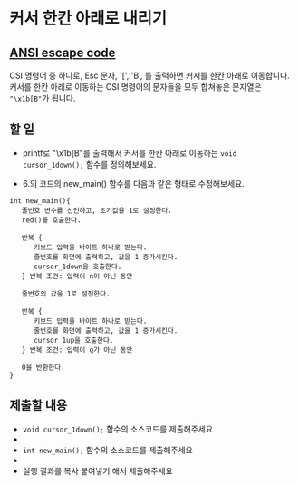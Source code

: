 # 커서 한칸 아래로 내리기

## [ANSI escape code](https://en.wikipedia.org/wiki/ANSI_escape_code)

CSI 명령어 중 하나로, Esc 문자, '[', 'B', 를 출력하면 커서를 한칸 아래로 이동합니다.  
커서를 한칸 아래로 이동하는 CSI 명령어의 문자들을 모두 합쳐놓은 문자열은 `"\x1b[B"`가 됩니다.

## 할 일

* printf로 "\x1b[B"를 출력해서 커서를 한칸 아래로 이동하는 `void cursor_1down();` 함수를 정의해보세요.

* 6.의 코드의 new_main() 함수를 다음과 같은 형태로 수정해보세요.

```
int new_main(){
   줄번호 변수를 선언하고, 초기값을 1로 설정한다. 
   red()를 호출한다. 

   반복 {
      키보드 입력을 바이트 하나로 받는다.
      줄번호를 화면에 출력하고, 값을 1 증가시킨다.
      cursor_1down을 호출한다. 
   } 반복 조건: 입력이 n이 아닌 동안

   줄번호의 값을 1로 설정한다.

   반복 {
      키보드 입력을 바이트 하나로 받는다.
      줄번호를 화면에 출력하고, 값을 1 증가시킨다.
      cursor_1up을 호출한다. 
   } 반복 조건: 입력이 q가 아닌 동안
      
   0을 반환한다.
} 
```

## 제출할 내용

* `void cursor_1down();` 함수의 소스코드를 제출해주세요
*
* `int new_main();` 함수의 소스코드를 제출해주세요
*
* 실행 결과를 복사 붙여넣기 해서 제출해주세요
